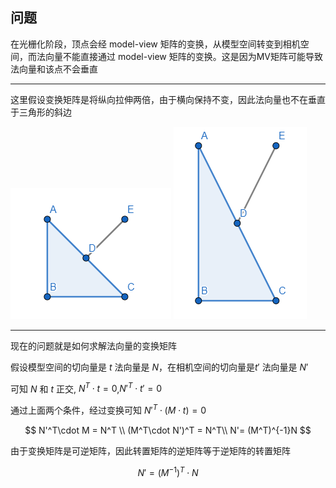 ## 问题

在光栅化阶段，顶点会经 model-view 矩阵的变换，从模型空间转变到相机空间，而法向量不能直接通过 model-view 矩阵的变换。这是因为MV矩阵可能导致法向量和该点不会垂直


---

这里假设变换矩阵是将纵向拉伸两倍，由于横向保持不变，因此法向量也不在垂直于三角形的斜边

![变换前-法向量](./normal-before.png)
![变换后-法向量](./normal-after.png)

---

现在的问题就是如何求解法向量的变换矩阵

假设模型空间的切向量是 $t$ 法向量是 $N$，在相机空间的切向量是$t'$ 法向量是 $N'$

可知 $N$ 和 $t$ 正交, $N^T\cdot t = 0$,$N'^T\cdot t'=0$

通过上面两个条件，经过变换可知 $N'^T\cdot (M\cdot t) = 0$

$$
N'^T\cdot M = N^T \\
(M^T\cdot N')^T = N^T\\
N'= (M^T)^{-1}N
$$

由于变换矩阵是可逆矩阵，因此转置矩阵的逆矩阵等于逆矩阵的转置矩阵

$$
N' = (M^{-1})^T\cdot N
$$
